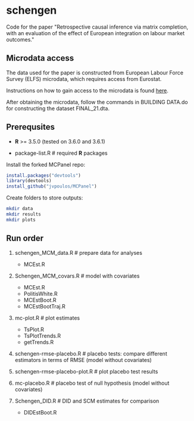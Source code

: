 # schengen
Code for the paper "Retrospective causal inference via matrix completion, with an evaluation of the effect of European integration on labour market outcomes."

Microdata access
------

The data used for the paper is constructed from European Labour Force Survey (ELFS) microdata, which requires access from Eurostat. 

Instructions on how to gain access to the microdata is found [here](https://ec.europa.eu/eurostat/web/microdata/european-union-labour-force-survey).

After obtaining the microdata, follow the commands in BUILDING DATA.do for constructing the dataset FINAL_21.dta.

Prerequsites
------

* **R** >= 3.5.0 (tested on 3.6.0 and 3.6.1)

* package-list.R # required **R** packages

Install the forked MCPanel repo:
```R
install.packages("devtools")
library(devtools) 
install_github("jvpoulos/MCPanel")
```

Create folders to store outputs:

```bash
mkdir data
mkdir results
mkdir plots
```

Run order
------

1. schengen_MCM_data.R # prepare data for analyses
	* MCEst.R

2. Schengen_MCM_covars.R # model with covariates 
	* MCEst.R
	* PolitisWhite.R
	* MCEstBoot.R
	* MCEstBootTraj.R

3. mc-plot.R # plot estimates
	* TsPlot.R
	* TsPlotTrends.R
	* getTrends.R

4. schengen-rmse-placebo.R # placebo tests: compare different estimators in terms of RMSE (model without covariates)
5. schengen-rmse-placebo-plot.R  # plot placebo test results

6. mc-placebo.R # placebo test of null hypothesis (model without covariates)

7. Schengen_DID.R # DID and SCM estimates for comparison 
	* DIDEstBoot.R